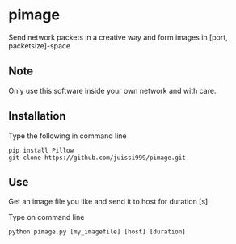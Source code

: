 # pimage
Send network packets in a creative way and form images in [port, packetsize]-space

## Note
Only use this software inside your own network and with care.

## Installation

Type the following in command line

    pip install Pillow
    git clone https://github.com/juissi999/pimage.git

## Use

Get an image file you like and send it to host for duration [s].

Type on command line

    python pimage.py [my_imagefile] [host] [duration]